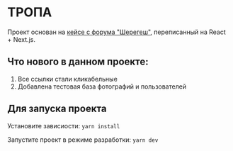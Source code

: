 # ТРОПА

Проект основан на [кейсе с форума "Шерегеш"](https://github.com/Anastasiy-alt/sheregesh), переписанный на React + Next.js. 

## Что нового в данном проекте:
1. Все ссылки стали кликабельные
2. Добавлена тестовая база фотографий и пользователей

## Для запуска проекта
Установите зависиости:
```yarn install```

Запустите проект в режиме разработки:
```yarn dev```
